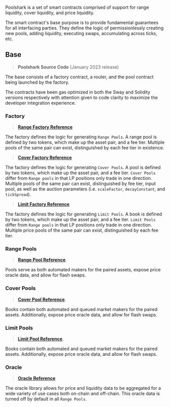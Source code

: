 
Poolshark is a set of smart contracts comprised of support for range liquidity, cover liquidity, and price liquidity.

The smart contract's base purpose is to provide fundamental guarantees for all interfacing parties. They define the logic of permissionlessly creating new pools, adding liquidity, executing swaps, accumulating across ticks, etc.

## Base

> **Poolshark Source Code** (January 2023 release)

The base consists of a factory contract, a router, and the pool contract being launched by the factory.

The contracts have been gas optimized in both the Sway and Solidity versions respectively with attention given to code clarity to maximize the developer integration experience.

### Factory

> [**Range Factory Reference**](../base/PoolsharkRangeFactory)

The factory defines the logic for generating `Range Pools`. A range pool is defined by two tokens, which make up the asset pair, and a fee tier. Multiple pools of the same pair can exist, distinguished by each fee tier in existence.

> [**Cover Factory Reference**](../base/PoolsharkCoverFactory)

The factory defines the logic for generating `Cover Pools`. A pool is defined by two tokens, which make up the asset pair, and a fee tier. `Cover Pools` differ from `Range pools` in that LP positions only trade in one direction. Multiple pools of the same pair can exist, distinguished by fee tier, input pool, as well as the auction parameters (i.e. `scaleFactor`, `decayConstant`, and `tickSpread`).

> [**Limit Factory Reference**](../base/PoolsharkLimitFactory)

The factory defines the logic for generating `Limit Pools`. A book is defined by two tokens, which make up the asset pair, and a fee tier. `Limit Pools` differ from `Range pools` in that LP positions only trade in one direction. Multiple price pools of the same pair can exist, distinguished by each fee tier.

### Range Pools

> [**Range Pool Reference**](../base/PoolsharkRangePair).

Pools serve as both automated makers for the paired assets, expose price oracle data, and allow for flash swaps.

### Cover Pools

> [**Cover Pool Reference**](../base/PoolsharkCoverPair).

Books contain both automated and queued market makers for the paired assets. Additionally, expose price oracle data, and allow for flash swaps.

### Limit Pools

> [**Limit Pool Reference**](../base/PoolsharkLimitPair).

Books contain both automated and queued market makers for the paired assets. Additionally, expose price oracle data, and allow for flash swaps.

### Oracle

> [**Oracle Reference**](./libraries/Oracle.en.md)

The oracle library allows for price and liquidity data to be aggregated for a wide variety of use cases both on-chain and off-chain. This oracle data is turned off by default in all `Range Pools`.

<br/><br/><br/><br/>